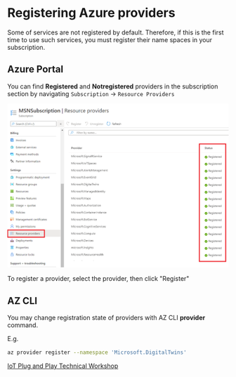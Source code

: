 # Registering Azure providers

Some of services are not registered by default.  Therefore, if this is the first time to use such services, you must register their name spaces in your subscription.

## Azure Portal

You can find **Registered** and **Notregistered** providers in the subscription section by navigating `Subscription` -> `Resource Providers` 

![Portal 01](media/PortalProvider.png)

To register a provider, select the provider, then click "Register"

## AZ CLI

You may change registration state of providers with AZ CLI **provider** command.

E.g.

```bash
az provider register --namespace 'Microsoft.DigitalTwins'
```

[IoT Plug and Play Technical Workshop](../README.md)
